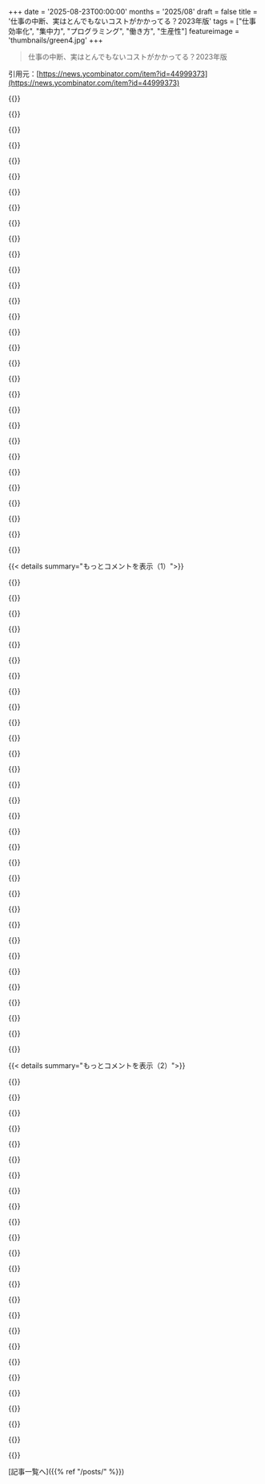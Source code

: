 +++
date = '2025-08-23T00:00:00'
months = '2025/08'
draft = false
title = '仕事の中断、実はとんでもないコストがかかってる？2023年版'
tags = ["仕事効率化", "集中力", "プログラミング", "働き方", "生産性"]
featureimage = 'thumbnails/green4.jpg'
+++

> 仕事の中断、実はとんでもないコストがかかってる？2023年版

引用元：[https://news.ycombinator.com/item?id=44999373](https://news.ycombinator.com/item?id=44999373)




{{<matomeQuote body="仕事の中断で思考が途切れると、残りの時間が無駄になる日と、そうでない日があるんだ。Slackにログインしない方がいい日を見分けたいよ。" userName="Waterluvian" createdAt="2025/08/23 23:25:31" color="">}}




{{<matomeQuote body="中断のコストを最小限にするにはペアプログラミングがいいって気づいたよ。以前のスタートアップでは毎日やってたんだけど、中断からの再開がすごくスムーズだったんだ。理由は説明できないけど、経験してそう思ったよ。" userName="karmakaze" createdAt="2025/08/24 01:26:50" color="#38d3d3">}}




{{<matomeQuote body="ペアプログラミングするくらいなら、錆びたナイフで自分の足を刺す方がマシだね。" userName="SoftTalker" createdAt="2025/08/24 02:00:58" color="">}}




{{<matomeQuote body="公式なペアプログラミングはしたことないけど、自分がキーボードを操作してないとイライラするんだ。他の人って思考が遅い気がしてさ。" userName="dylan604" createdAt="2025/08/24 02:05:28" color="">}}




{{<matomeQuote body="全く同感だよ。そういう日は机を離れて、森を散歩したり家事をしたりすると集中力が戻るんだ。仕事にならない日は無理せず休む方がいいし、そうすると次の日は生産性が高まって、みんなハッピーだね。" userName="bubblebeard" createdAt="2025/08/24 00:50:41" color="#38d3d3">}}




{{<matomeQuote body="セカンドキーボードを繋いで、必要に応じて操作を交代してみたことはある？リモートワークで同僚と一台のPCを共有することが多いんだけど、自分のキーボードとマウスで操作に割り込めるのはかなり便利だよ。誰が何をすべきか、誰が一番速くできるかを話し合う必要はあるけど、うまくコミュニケーションが取れればすごく簡単だよ。" userName="kmoser" createdAt="2025/08/24 02:40:08" color="#ff5c5c">}}




{{<matomeQuote body="ペアプログラミングはすごく疲れるんだ。一人でコードを書く時は20分ごとに休憩したり、1時間ごとに散歩したり、窓の外を見たり、BGMをかけたりできるけど、ペアプロだと声を出し続けなきゃいけないし、ずっと画面を見て1時間ぶっ通しで座って、相手と同じ速度で考えなきゃいけないからね。生産性が上がっても、自分の視力や座る習慣の方が大事だから、僕には合わないよ。" userName="dakiol" createdAt="2025/08/24 08:01:06" color="#45d325">}}




{{<matomeQuote body="休憩なしで16時間ぶっ通しでプログラミングできるんだけど、誰かと1時間話すと疲れ切って、その後長い休憩が必要になるんだ。プログラミング中に誰かと話すなんて、脳がレッドゾーンに突入する感じだよ。アドレナリンが出て乗り切ることもあるけど、代償は大きいね。" userName="dalmo3" createdAt="2025/08/24 09:09:00" color="">}}




{{<matomeQuote body="在宅勤務の最高の点の1つがこれだね。中断された時だけでなく、行き詰まった時も、庭いじりしたり、サイクリングしたり、ちょっとした用事を済ませたりできるんだ。これは脳がctrl-z; bgするみたいなもので、次のことに進めるんだ。戻ってくると、タスクが1%進んでいて、机を叩いてた時よりも新しい解決策やアイデアが浮かんでるんだ。問題の周りをVibe Codingするより、はるかに健康的だよ。" userName="dylan604" createdAt="2025/08/24 02:09:34" color="#ff5733">}}




{{<matomeQuote body="私も同じだわ。どうも私の脳みそのコーディング部分とコミュニケーション部分って、両立しないみたい。これって、頭の中にナレーターがいる人と、私みたいに声がないから抽象的な思考を文章にするのが大変な人の現象と関係あるのかな？" userName="jack_riminton" createdAt="2025/08/24 14:07:12" color="">}}




{{<matomeQuote body="ほとんどの雇用主やマネージャーはこの件に理解があったわ。昔のマネージャーが僕の不安に気づいてくれたのが特に印象的で、「会社は勤務時間内に問題を解決するんじゃなく、シャワー中や散歩中、子どもを寝かしつける時に解決したことを実装するために給料を払ってるんだ」って言われたんだ。この考え方でワークライフバランスを調整してるけど、仕事を持ち帰るのはむしろADHDの僕には最高の最適化だと感じてるよ。" userName="Waterluvian" createdAt="2025/08/24 01:11:34" color="#ff5733">}}




{{<matomeQuote body="いや、私には頭の中に声があるけど、説明するか実行するかのどっちかしかできないの。両方は無理だわ。" userName="exe34" createdAt="2025/08/24 14:31:52" color="">}}




{{<matomeQuote body="これはペアプログラミングの誤解か誤った表現かもね、少なくとも私の経験とは違うわ。一人が両方やるべきじゃないんだ。ナビゲート／説明するか、ドライブ／実行するか、どちらか一方だよ。ペアプログラミングはリアルタイムでインタラクティブなPR説明やレビューみたいに、コミュニケーションと理解の共有が目的。たまに「これ書くから後で話そう」と集中することもあるけど、それは例外であって、ルールじゃないの。" userName="karmakaze" createdAt="2025/08/24 15:34:22" color="#38d3d3">}}




{{<matomeQuote body="2000年代初頭にペアプログラミングが流行ってた頃、セキュリティ上重要なコードで同僚と試してみたんだ。一つのキーボードに二人だとものすごく非生産的に感じたんだけど、コミット率を比べたら、個別に作業した時と同じ変更率だったから驚いたよ。" userName="jiggawatts" createdAt="2025/08/24 03:40:14" color="#45d325">}}




{{<matomeQuote body="かつて経験した中で一番クレイジーだったのは、実験的な「カーソル2つ、ハイライト2つ、クリップボード2つ」のセットアップだね。あれがもっと広まってほしかったよ。まるでGoogle Docsのローカルマルチプレイヤー版って感じだった。" userName="Waterluvian" createdAt="2025/08/24 04:55:54" color="">}}




{{<matomeQuote body="「いや、そっちじゃない、もう少し下、いやその上、いや戻って…」" userName="glxxyz" createdAt="2025/08/24 02:38:34" color="">}}




{{<matomeQuote body="ペアプログラミングの文化があるスタートアップって、どうやって見つけられるの？" userName="mettamage" createdAt="2025/08/24 02:04:09" color="">}}




{{<matomeQuote body="これって、ちょっと「真のスコットランド人」論法に聞こえるな。" userName="bluecheese452" createdAt="2025/08/24 18:48:06" color="">}}




{{<matomeQuote body="仕事の前にちょっと瞑想して良いコーヒーを飲むと、20回中19回は最高の状態になれるよ。マジおすすめ！" userName="tomrod" createdAt="2025/08/24 15:47:46" color="">}}




{{<matomeQuote body="キーボードを2人で使うと生産性が上がるっていう証拠があるらしいよ。ほら、この動画を見てみろよ！<br>https://www.youtube.com/watch?v=kl6rsi7BEtk" userName="EagnaIonat" createdAt="2025/08/24 05:48:47" color="#ff5733">}}




{{<matomeQuote body="複数人で同じドキュメントを編集できるエディタってどう？2つ目のキーボード、マウス、カーソルを連携させて、それぞれが独立して編集できるみたいなさ。" userName="stevetron" createdAt="2025/08/24 13:29:12" color="#38d3d3">}}




{{<matomeQuote body="少しだけペアプログラミングをやってみたけど、刺激的で生産的だったよ。具体的に何が辛いと感じるの？教えて欲しいな。" userName="andrei_says_" createdAt="2025/08/24 15:06:08" color="">}}




{{<matomeQuote body="“モビング”について知ったら、さらに驚くぜ…金が燃えてるのが肌で感じられるってもんだ。" userName="SJMG" createdAt="2025/08/24 02:55:04" color="">}}




{{<matomeQuote body="もしあの会社が何か募集してたら、教えてくれない？あの遅いペースで問題解決できるなら、俺はきっとすごいことできると思うんだけどな。" userName="pockybum522" createdAt="2025/08/24 01:31:06" color="">}}




{{<matomeQuote body="瞑想を始める上で何かアドバイスある？特に俺みたいに心がいつも忙しい人向けにさ。" userName="el_benhameen" createdAt="2025/08/24 15:51:55" color="">}}




{{<matomeQuote body="ほとんどのリモートワークの仕事って、基本的にはこの記事で言ってるような状況だよな。" userName="saagarjha" createdAt="2025/08/24 03:36:22" color="">}}




{{<matomeQuote body="俺より賢い人たちと一緒に仕事をするのが、この中断の問題にはすごく役立つって俺は思うよ。" userName="saagarjha" createdAt="2025/08/24 03:34:29" color="">}}




{{<matomeQuote body="AI生産性ツールに人格を与えて、同じように罪悪感を感じさせるようにしたことある？" userName="wordpad" createdAt="2025/08/24 03:05:54" color="">}}




{{<matomeQuote body="俺にとって中断の性質が重要なんだ。記憶から引っ張るだけの簡単な質問はコストが低いけど、考える必要のある質問、特にコードやドキュメントを確認するとなるとマジで高コスト。メールやTeamsの通知でも集中が途切れることがあるね。誰かが話しかけてくること自体じゃなく、内容の問題なんだよ。あと、コーディング中に中断されると、バグのリスクはどちらのケースでも同じだと思う。" userName="astrobe_" createdAt="2025/08/24 06:45:26" color="#785bff">}}




{{<matomeQuote body="これ、科学報道によくある問題だよ。論文にないことがニュースで報じられたり、データと真逆のことが言われたりすることが多いんだ。参照論文が見つからないときは特にね。俺の基本ルールは、科学記事を読むときは最低限、論文の要約、方法、グラフやデータを見ること。5分で通俗科学記事より詳しくなるし、慣れればもっと簡単。中断は作業復帰に影響するけど、TDDを厳格にやってる時はうまく回復できる。設計とか複雑なアルゴリズムの性能解析中は頭の中で処理してるから、中断から戻るのに時間がかかるんだ。これは測定可能だし、どれくらいで生産が再開できるか実験できると思うね。" userName="PaulKeeble" createdAt="2025/08/23 23:37:43" color="#ff5733">}}




{{< details summary="もっとコメントを表示（1）">}}

{{<matomeQuote body="中断が当たり前の職場で働くときは、仕事のやり方を変えるようにしてるんだ。だから、傍から見ると中断によるコストは減ったように見えるかもしれないけど、それは中断を受け入れることで、他の作業に分散されてるだけ。コストはまだ存在してるけど、もっと広く薄く広がってる感じかな。" userName="hinkley" createdAt="2025/08/23 23:43:26" color="#ff5733">}}




{{<matomeQuote body="これは素晴らしい指摘で、俺が何十年もかけて学んだ教訓だよ。もし会社が静かで中断されない時間を与えてくれないなら、それはオフィスでの時間は日々の火消しのためで、ディープワークのためじゃないってことを示してるんだ。何かを成し遂げるためには時間を守る必要があるんだけど、彼らは文字通り10k LOC（1万行のコード）を書くこと以外のことを君に求めてるんだよ。" userName="monkeyelite" createdAt="2025/08/24 10:45:39" color="#45d325">}}




{{<matomeQuote body="一番中断がひどかった職場で、最終的に金曜は家で仕事するようにしたんだ。月曜から木曜は質問対応、会議、浅い作業、ディープワークのための探索作業に充ててた。例えば、新機能やバグ修正のリファクタリングが必要な時、コードがそのままさせてくれるか、それともこの変更で次から次へと修正が必要になるか、とかね。だから、ほとんどの金曜はやるべきことがはっきりしていて、6時間以上ガッツリコードを書いてた。すでに下調べを済ませていたおかげで、その時間で普段の1日分の2倍くらい終わらせられたよ。" userName="hinkley" createdAt="2025/08/24 18:01:32" color="#45d325">}}




{{<matomeQuote body="うーん、俺はそんな場所じゃ成功できないな。週にたった6時間くらいのゴリゴリ生産的なコーディング時間じゃ、悲しくなっちゃう。君のやり方を逆転させたいな。月曜はオフィスで質問に答えたり人と交流したりして、火曜から金曜は家でディープワークしたいんだ（現実的じゃないってのは分かってるんだけどね。でもそれが俺の理想だ）。" userName="kelnos" createdAt="2025/08/24 18:58:04" color="#785bff">}}




{{<matomeQuote body="この頃にはプロジェクトは主要な開発フェーズを終えて、長期メンテナンスに移行してたんだ。俺の主な価値は、みんなに証明書とコード署名の仕組みを理解させ、誰もバカなアーキテクチャの決定をしないようにすることだったんだよ。" userName="hinkley" createdAt="2025/08/24 19:41:34" color="">}}




{{<matomeQuote body="＞ 科学報道全般に言えることだけど、論文にないことがニュースで報じられたり、データと真逆のことが言われたりすることが多い。もしかしたら、LLMのハルシネーションの一部は、こうした報道が高品質なトレーニングデータとして（間違って）与えられていることで説明できるんじゃないかな。" userName="falcor84" createdAt="2025/08/23 23:53:31" color="#ff33a1">}}




{{<matomeQuote body="＞ もしかしたら、LLMのハルシネーションの一部は、こうした報道が高品質なトレーニングデータとして（間違って）与えられていることで説明できるんじゃないかな。たぶん（笑）、トレーニングデータよりも温度の機能がはるかに大きいね。プロンプトに対してコーパスが十分に大きくて、温度を一番下まで下げれば、ハルシネーションはほとんど起きないよ。その場合、それは本質的に検索エンジンと同じだね。" userName="devmor" createdAt="2025/08/24 02:30:13" color="#45d325">}}




{{<matomeQuote body="LLMはプライミングに弱いんだよね。OpenAIのデモでも飛行機の翼のところでエラーがあったし。あれはよくある間違いだけど、LLMもそれを繰り返してたんだ。でも、プロンプトを工夫すればネタバレせずに正しい答えを引き出せるってのを見たよ。" userName="godelski" createdAt="2025/08/24 18:26:35" color="#785bff">}}




{{<matomeQuote body="科学報道の一般的な問題は深刻だね。ニュース記事は少しの嘘で真実から遠ざかり、それが科学への不信感につながる。大衆の科学リテラシーも低くて誤解されやすいし、研究者は引用数を稼ぐためにセンセーショナルな発表に走りやすい。事実は複雑で、それを単純化しすぎると誤解を生むんだ。科学者は同業者向けに論文を書くべきで、一般向けには科学コミュニケーターが伝えるのが理想。情報は確率として受け止めるべきで、懐疑的であること、そしてコミュニケーションの難しさを説く。" userName="godelski" createdAt="2025/08/24 01:14:02" color="#785bff">}}




{{<matomeQuote body="真実と複雑さはセットだよね。複雑な内容を段階的に分かりやすく伝える方法ってすごいことだよ。映画みたいに科学知識にもっと才能と資金が使われたらいいのに。「Dr. Stone」みたいなアニメも、もっと科学的なプロセスを丁寧に描いてくれたら、さらにヒットするはずなのにって思うな。" userName="makeitdouble" createdAt="2025/08/24 09:08:19" color="">}}




{{<matomeQuote body="科学コミュニケーションは進歩してると思うよ。Veritasiumや3Blue1Brownみたいな人たちは素晴らしいし、#someの投稿には大学の講義よりためになる動画もあるんだ。難しいけど、希望はあるね。ただ、今の学会のシステムはこういう活動に向いてないから、外部からの発信が多いのが現状だけどね。" userName="godelski" createdAt="2025/08/24 18:45:10" color="">}}




{{<matomeQuote body="脳には抑制性ニューロンがあるんだから、引用システムにもネガティブフィードバックを取り入れられないかな？ポジティブとネガティブの引用を組み合わせて最終的なスコアを出したらどうだろう？" userName="cantor_S_drug" createdAt="2025/08/24 13:45:47" color="">}}




{{<matomeQuote body="批判的な引用もシステムに悪影響を与える可能性があるよ。Avi Loebみたいな異端な考え方を持つ人の出版を止めさせたくない。新しい発見は既存のパラダイムに挑戦することから生まれるし、科学では間違えることが許されないと進歩できないからね。科学者の「インパクト」を測るのは難しすぎる。何百年もかかることもあるし、どんな指標も完璧な代理にはならない。測定は重要だけど、こういう分野では危険な罠になることもあるんだ。" userName="godelski" createdAt="2025/08/24 18:41:19" color="#785bff">}}




{{<matomeQuote body="元の記事の出典は、Gloria Mark教授の2006年のGallupインタビューだと思うよ。ここで読めるよ→https://news.gallup.com/businessjournal/23146/too-many-inter...<br>「中断された仕事に戻るのにどれくらい時間がかかるの？」「ほとんどの仕事は同じ日に再開されて、平均23分15秒だったよ」って書いてあるね。" userName="didibus" createdAt="2025/08/24 00:44:44" color="#45d325">}}




{{<matomeQuote body="このコメントと記事の解釈だけど、23分って中断された元のタスクに戻ろうとしてる時間じゃなくて、中断されたこと自体や他のタスクに費やされてる時間だよね？そうだとすると、この23分は混乱で無駄になってるわけじゃないってことになる。俺の解釈で合ってるかな？" userName="kaffekaka" createdAt="2025/08/24 07:01:21" color="">}}




{{<matomeQuote body="中断時間ってのは作業を止めてから再開するまでの時間のことだよ。<br>その間に質問に答えたり、別の作業したり、休憩したりしてたみたい。<br>再集中にかかる時間は計ってないけど、「マジで有害」って言われてる。<br>だから、どれくらいで集中状態に戻れたかは不明だけど、中断時間はわかるってことだね。" userName="didibus" createdAt="2025/08/24 16:53:52" color="#ff5733">}}




{{<matomeQuote body="いい質問だね。引用を読み返しても、中断そのものの時間なのか、中断に加えて生産的な作業に戻るまでの時間の組み合わせなのか、ちょっと曖昧に感じたよ。" userName="glenstein" createdAt="2025/08/24 09:23:10" color="">}}




{{<matomeQuote body="それ、元の情報源じゃないよ。著者のJaro Fietz (aka oberien)は、その記事はもう知ってるって。<br>彼が探してるのは「23分15秒」って数字が最初に書かれた研究論文そのものなんだ。<br>Gloria Markの論文をいっぱい調べたけど、その数字は見つからなかったらしいから、誰か知ってたら教えてあげて！" userName="glenstein" createdAt="2025/08/24 09:09:00" color="#ff5c5c">}}




{{<matomeQuote body="謎はもうほぼ解決済みだね！<br>あの数字はGloria MarkへのGallupインタビューから来てて、彼女の論文（https://ics.uci.edu/~gmark/CHI2005.pdf）では平均25分26秒って書いてあるよ。<br>インタビューでの23分15秒との違いは、多分彼女が正確に覚えてなくて、ざっくり言っただけじゃないかな。" userName="didibus" createdAt="2025/08/24 16:41:44" color="#45d325">}}




{{<matomeQuote body="大体合ってると思うよ。<br>Gallupインタビューは情報源とは呼ばないけど、論文とその数字の違いの説明については、多分君が正解だね。" userName="glenstein" createdAt="2025/08/24 17:59:58" color="">}}




{{<matomeQuote body="「情報源とは呼ばなかった」って言ってたけど、多分言葉のあやだよね。でも、なんでそう思わないの？" userName="didibus" createdAt="2025/08/24 20:08:42" color="">}}




{{<matomeQuote body="研究のデータややり方には異論を唱えられるけど、引用にはできないだろ。<br>あと、oberienは最初から何が欲しいかハッキリ言ってたよ。" userName="glenstein" createdAt="2025/08/24 22:01:47" color="#ff33a1">}}




{{<matomeQuote body="最初はファクトチェックしたいだけかと思ってたけど、次に23分15秒って数字が繰り返される理由を知りたいのかと。<br>3回読んだけど、結局何が聞きたいのかまだよくわかんないんだよね。<br>25分の研究もインタビューも知ってるなら、他に何が知りたいんだろう？" userName="didibus" createdAt="2025/08/25 03:54:23" color="">}}




{{<matomeQuote body="悪い知らせって何だった？" userName="6LLvveMx2koXfwn" createdAt="2025/08/24 00:57:22" color="">}}




{{<matomeQuote body="悪い知らせってのはね、中断されるとすぐ元のタスクには戻れないってことだよ。<br>元のタスクに戻るまでに別のタスクが2つくらい挟まるから、集中し直すのに大変なんだ。<br>あと、デスクトップの窓とか、机の上の資料とか、物理的な環境も変わっちゃうから、どこまでやってたか思い出すのが難しいんだよ。<br>つまり、中断には「認知的コスト」がかかるってことだね。" userName="didibus" createdAt="2025/08/24 01:03:58" color="#ff5c5c">}}




{{<matomeQuote body="会議の中断を予測するだけで、前後に30分ずつ時間を無駄にしちゃうのが一番キツいんだよね。" userName="kehvyn" createdAt="2025/08/24 00:19:37" color="#ff5c5c">}}




{{<matomeQuote body="これが俺の一日を台無しにするんだよ。他の同僚からの割り込みはだいたい仕事関連だし、助けるのはいつも楽しいんだけどさ。" userName="weikju" createdAt="2025/08/24 00:36:45" color="">}}




{{<matomeQuote body="会議が直前でリスケされるの、本当に嫌いなんだよね。30分しかないと感じて、深い作業を何も始めなかった。マジ時間の無駄だよ。" userName="Cerium" createdAt="2025/08/24 00:51:10" color="#785bff">}}




{{<matomeQuote body="パンデミック前は在宅とオフィスを不規則に行き来してた。会議でオフィスに行くと30分前に着いちゃって、その時間はほぼ無駄だった。<br>深い作業は無理で、軽い調べ物くらい。オフィスにずっといてもオープンオフィスじゃ集中できないし。<br>会議の5〜10分前に着くのがベストだけど難しかった。フロー状態だと通知見逃して会議をすっぽかすことも。アラーム設定すれば良かったけど、結局しなかったな。" userName="kelnos" createdAt="2025/08/24 19:17:38" color="#ff33a1">}}




{{<matomeQuote body="うん。俺にとって会議は半日を失うことと一緒だよ。" userName="SoftTalker" createdAt="2025/08/24 02:04:16" color="">}}

{{</details>}}




{{< details summary="もっとコメントを表示（2）">}}

{{<matomeQuote body="あー、あの会議まであと30分か、本格的なこと始めるのはやめとこっと。<br>そして、賢いヤツは会議と会議の間に1時間の空白を入れてくるから、結局何もできなくなるんだよな。" userName="gherkinnn" createdAt="2025/08/24 20:41:01" color="#ff33a1">}}




{{<matomeQuote body="複雑な問題解決でフロー状態の時、中断されると内臓をえぐられるような痛みを感じるよ。我慢して対処するけど、頭の中の文脈が全部吹っ飛ぶんだ。<br>生産性の損失をどう測ればいいか分からないけど、問題によっては回復に20分以上かかることもあるね…。 " userName="drzaiusx11" createdAt="2025/08/24 13:10:08" color="#ff33a1">}}




{{<matomeQuote body="うちのOSSプロジェクトを公開のGitHub Issuesから認証が面倒なプライベートJira Issuesに変えたら、プログラマーの生産性が落ちるって説明してるんだけど、上層部はマジで信じてくれないんだよ。<br>彼らにとっては「フロー状態」とか、そこから引き剥がされる時の内臓がえぐられるような痛みなんて完全にフィクションらしい。" userName="davidmurdoch" createdAt="2025/08/24 13:14:49" color="#ff5c5c">}}




{{<matomeQuote body="「完全にフィクション」って？そりゃそうだろ。なんで違うって言うんだ？<br>コードメンテナンス、フロー状態、ソフトウェア品質なんて、テック系の人たちが仕事をサボるためにでっち上げたことだよ。" userName="wiseowise" createdAt="2025/08/24 14:44:34" color="#785bff">}}




{{<matomeQuote body="心配いらないよ、テック系じゃない人たちが「Vibe Code」でテック系の人たちを仕事から追い出すだろうからさ。" userName="drzaiusx11" createdAt="2025/08/24 15:47:38" color="">}}




{{<matomeQuote body="これって風刺なのかどうか、わかんないな。" userName="davidmurdoch" createdAt="2025/08/24 15:53:23" color="">}}




{{<matomeQuote body="マネージャーとして、邪魔な中断の多くは『ハッスル』が足りないせいだと思うんだ。俺の仕事は主に開発者に戦略的な方向性や優先順位を示すことだけど、作業の妨げを取り除くのもそうだ。でも、来る中断は自分で調べたり解決したりしたがらない連中からが多いんだよ。データベースアクセス？ Infraサポートに聞けばいい。APIクライアントの作者？ Gitを見ろ。自分で調べようとしない奴らがいるんだ。" userName="Simon_O_Rourke" createdAt="2025/08/24 04:51:32" color="#ff5733">}}




{{<matomeQuote body="シニア開発者として、全く同感だよ。自分で解決できることで何度も中断されてきた。俺が15秒で教えられることでも、彼らが調べるには2分かかるかもしれない。でも、それがめちゃくちゃイライラするんだ。ジュニアメンバーからの深い質問でも、15-30分かかることがあったよ。質問される前に、自分でどんな調査をしたか聞くようにしたんだ。『自分で調べられる道がいくつかあるはずだよ、それでもダメならまた来て』って優しく言うけど、何度も繰り返す奴らにはもううんざり。どうせ自分で調べたくないだけで、人に教えてほしいだけなんだってわかるんだよ。本当に疲れる。" userName="kelnos" createdAt="2025/08/24 19:23:36" color="#ff5c5c">}}




{{<matomeQuote body="こういう時って、人に魚の釣り方を教えるチャンスだと思うんだ。答えを教えるだけじゃなく、来る前にどれだけ自分で調べたか質問するんだ。続くようなら、1対1のミーティングで直接話す。もし色々な人から同じような質問が来るなら、ドキュメントか組織に問題があるのかもしれない。自分で解決できるようにトレーニングする時もあれば、彼らが自分で解決できないような壊れたシステムを見つける時もある。特に複雑なシステムや多くのチームがある環境で、これが大事だと感じるね。" userName="awalsh128" createdAt="2025/08/24 18:29:19" color="#ff33a1">}}




{{<matomeQuote body="マネージャーなら、チームからの質問って、中断じゃなくて仕事の一部なんじゃないの？方向性や優先順位を決めるのがフルタイムの仕事ってわけじゃないでしょ。" userName="forgotusername6" createdAt="2025/08/24 17:32:02" color="">}}




{{<matomeQuote body="それは質問や状況によるね。もし『Fooデータベースへのアクセスが必要』って聞かれて、内部wikiに『JiraのフォームでOpsチームに連絡』って明確に書いてあるのに来るなら、そりゃただの怠け者だ。でも、もし内部ドキュメントがゴミで、情報が見つけにくい、誰に聞けばいいかわからないって状況なら、マネージャーはそういう質問にしょっちゅう対応しなきゃいけない。それは仕事の一部だね。" userName="kelnos" createdAt="2025/08/24 19:27:36" color="#45d325">}}




{{<matomeQuote body="でも、その内部wikiってどれくらいの規模で、ちゃんと更新されてる？情報見つけやすい？もし調べるのに10分、聞くのに1分なら、聞く方が効率的だよね。開発者の効率を上げて、より多くの時間、できれば邪魔されない時間を与えるのがマネージャーの仕事だよ。" userName="machomaster" createdAt="2025/08/24 21:41:50" color="#45d325">}}




{{<matomeQuote body="もし本当に23分かかって、それが変えられないなら、医療とか多くの重要な職業が成り立たなくなるよ。つまり、中断の影響を一つの数字でまとめるのは疑わしいってことだね。" userName="thomasfedb" createdAt="2025/08/24 00:59:16" color="">}}




{{<matomeQuote body="それは平均値だってずっと思ってたよ。つまり、5秒で済むこともあれば、2時間かかることもあるってこと。引用された情報が十分具体的じゃないけど、もしそうでなかったら、とんでもなく荒唐無稽で簡単に却下される主張だよね。" userName="necovek" createdAt="2025/08/24 10:27:34" color="">}}




{{<matomeQuote body="それか、単にタスクの優先度がどんどん下がっていっただけってこともあるよね。" userName="firesteelrain" createdAt="2025/08/24 09:42:32" color="">}}




{{<matomeQuote body="多くの人がタイトルだけ読んでコメントしたり、記事を”読んだ”と主張する人がちょっとした皮肉を言ってるのを見るのは面白いね。だって、それはこの記事の主張をまさに示してるんだから。" userName="godelski" createdAt="2025/08/24 01:21:09" color="">}}




{{<matomeQuote body="記事を読まずにコメントする人が多いのは、残念だけどすごくよくあることだと思う。俺もたまにやっちゃうよ、主に記事が読む価値あるかどうかの印象を得るためにね。でも、結局記事を全然読まないまま議論に巻き込まれることもある。それでも、記事を読んでないのにトップレベルのコメントを投稿するのは考えられないな。" userName="kelnos" createdAt="2025/08/24 19:29:08" color="">}}




{{<matomeQuote body="公平に見て、この記事は読解力を測る完璧なリトマス試験紙でもあるね。主張は明示的に述べられてない。でも、俺がもっと面白いと感じるのは、ちゃんと記事の言葉を読んだ人たちだよ。俺がコメントした時、このコメントはずっと上位にあったね。https://news.ycombinator.com/item?id=45000416" userName="godelski" createdAt="2025/08/24 19:47:41" color="">}}




{{<matomeQuote body="個人的には、思考プロセスの斬新さが回復の大きな要因だと結論付けたよ。簡単に言えば、もし俺がかなり珍しい思考経路を経て結論に至った場合、中断後にそこに戻るのはずっと難しいんだ。" userName="glitchc" createdAt="2025/08/23 23:33:02" color="#ff33a1">}}




{{<matomeQuote body="逆に、俺はよく、自分が中断可能であることでどれだけの価値を加えてるか考えるよ。同僚が抱える問題を助けることで、俺が失う時間よりも彼が節約する時間の方が大きいかもしれない。それは会社にとって良いことだ。" userName="drsopp" createdAt="2025/08/24 04:47:39" color="">}}




{{<matomeQuote body="それはもっともな意見だね。でも中断のもう一つの側面は、それがストレスを増大させ、ひいては有害な職場環境の一因になるかどうかだよ。" userName="kaffekaka" createdAt="2025/08/24 07:18:22" color="">}}




{{<matomeQuote body="＞会社にとって良いこと。君がCレベルの役職じゃない限り、そんな考えは頭をよぎるべきじゃないね。自分のことを大事にしな。" userName="wiseowise" createdAt="2025/08/24 07:44:10" color="">}}




{{<matomeQuote body="いや、自分自身や他の人間よりも会社を優先することこそ、決して頭をよぎるべきじゃないよ。会社が君を雇う唯一の理由は、会社にとって良いことをさせるためだ。もし彼らに雇われ続けたい（そしてもっとお金が欲しい）なら、会社にとって良いことを見つけて実行し、それが君のおかげだと経営陣に確実に知らせるべきだよ。" userName="lexicality" createdAt="2025/08/24 14:52:48" color="#ff33a1">}}




{{<matomeQuote body="会社にとって本当に良いことと、“会社にとって良いこと”があるんだよ。自分の時間を犠牲にして他人の時間を節約するのは、後者だね。" userName="wiseowise" createdAt="2025/08/24 17:13:53" color="">}}

{{</details>}}



[記事一覧へ]({{% ref "/posts/" %}})
